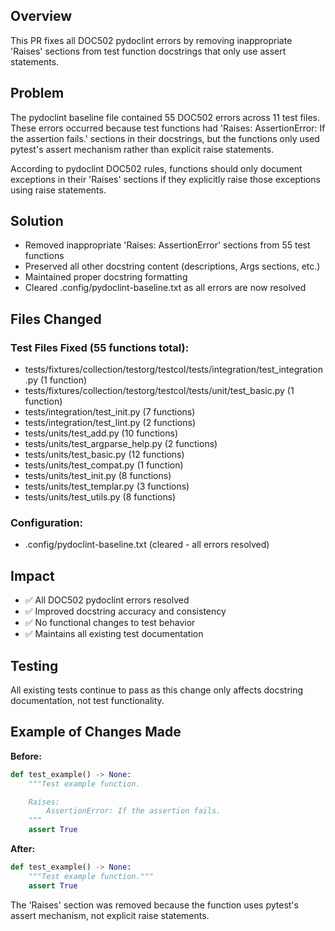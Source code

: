 ## Overview

This PR fixes all DOC502 pydoclint errors by removing inappropriate 'Raises'
sections from test function docstrings that only use assert statements.

## Problem

The pydoclint baseline file contained 55 DOC502 errors across 11 test files.
These errors occurred because test functions had 'Raises: AssertionError: If the
assertion fails.' sections in their docstrings, but the functions only used
pytest's assert mechanism rather than explicit raise statements.

According to pydoclint DOC502 rules, functions should only document exceptions
in their 'Raises' sections if they explicitly raise those exceptions using raise
statements.

## Solution

- Removed inappropriate 'Raises: AssertionError' sections from 55 test functions
- Preserved all other docstring content (descriptions, Args sections, etc.)
- Maintained proper docstring formatting
- Cleared .config/pydoclint-baseline.txt as all errors are now resolved

## Files Changed

### Test Files Fixed (55 functions total):

- tests/fixtures/collection/testorg/testcol/tests/integration/test_integration.py
  (1 function)
- tests/fixtures/collection/testorg/testcol/tests/unit/test_basic.py (1
  function)
- tests/integration/test_init.py (7 functions)
- tests/integration/test_lint.py (2 functions)
- tests/units/test_add.py (10 functions)
- tests/units/test_argparse_help.py (2 functions)
- tests/units/test_basic.py (12 functions)
- tests/units/test_compat.py (1 function)
- tests/units/test_init.py (8 functions)
- tests/units/test_templar.py (3 functions)
- tests/units/test_utils.py (8 functions)

### Configuration:

- .config/pydoclint-baseline.txt (cleared - all errors resolved)

## Impact

- ✅ All DOC502 pydoclint errors resolved
- ✅ Improved docstring accuracy and consistency
- ✅ No functional changes to test behavior
- ✅ Maintains all existing test documentation

## Testing

All existing tests continue to pass as this change only affects docstring
documentation, not test functionality.

## Example of Changes Made

**Before:**

```python
def test_example() -> None:
    """Test example function.

    Raises:
        AssertionError: If the assertion fails.
    """
    assert True
```

**After:**

```python
def test_example() -> None:
    """Test example function."""
    assert True
```

The 'Raises' section was removed because the function uses pytest's assert
mechanism, not explicit raise statements.
